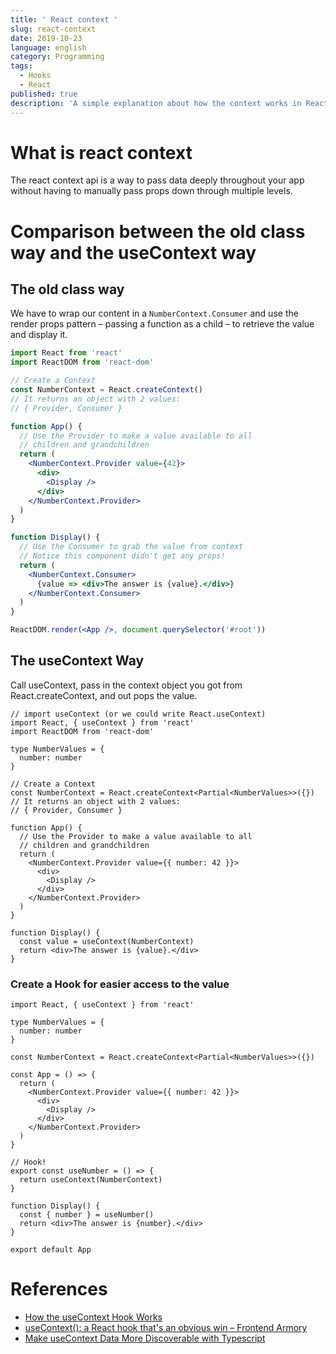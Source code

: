 ```yaml
---
title: ' React context '
slug: react-context
date: 2019-10-23
language: english
category: Programming
tags:
  - Hooks
  - React
published: true
description: 'A simple explanation about how the context works in React and how to use context with useContext hook.'
---
```


# What is react context

The react context api is a way to pass data deeply throughout your app without having to manually pass props down through multiple levels.

# Comparison between the old class way and the useContext way

## The old class way

We have to wrap our content in a `NumberContext.Consumer` and use the render props pattern – passing a function as a child – to retrieve the value and display it.

```jsx
import React from 'react'
import ReactDOM from 'react-dom'

// Create a Context
const NumberContext = React.createContext()
// It returns an object with 2 values:
// { Provider, Consumer }

function App() {
  // Use the Provider to make a value available to all
  // children and grandchildren
  return (
    <NumberContext.Provider value={42}>
      <div>
        <Display />
      </div>
    </NumberContext.Provider>
  )
}

function Display() {
  // Use the Consumer to grab the value from context
  // Notice this component didn't get any props!
  return (
    <NumberContext.Consumer>
      {value => <div>The answer is {value}.</div>}
    </NumberContext.Consumer>
  )
}

ReactDOM.render(<App />, document.querySelector('#root'))
```

## The useContext Way

Call useContext, pass in the context object you got from React.createContext, and out pops the value.

```tsx
// import useContext (or we could write React.useContext)
import React, { useContext } from 'react'
import ReactDOM from 'react-dom'

type NumberValues = {
  number: number
}

// Create a Context
const NumberContext = React.createContext<Partial<NumberValues>>({})
// It returns an object with 2 values:
// { Provider, Consumer }

function App() {
  // Use the Provider to make a value available to all
  // children and grandchildren
  return (
    <NumberContext.Provider value={{ number: 42 }}>
      <div>
        <Display />
      </div>
    </NumberContext.Provider>
  )
}

function Display() {
  const value = useContext(NumberContext)
  return <div>The answer is {value}.</div>
}
```

### Create a Hook for easier access to the value

```tsx
import React, { useContext } from 'react'

type NumberValues = {
  number: number
}

const NumberContext = React.createContext<Partial<NumberValues>>({})

const App = () => {
  return (
    <NumberContext.Provider value={{ number: 42 }}>
      <div>
        <Display />
      </div>
    </NumberContext.Provider>
  )
}

// Hook!
export const useNumber = () => {
  return useContext(NumberContext)
}

function Display() {
  const { number } = useNumber()
  return <div>The answer is {number}.</div>
}

export default App
```

# References

- [How the useContext Hook Works](https://daveceddia.com/usecontext-hook/)
- [useContext(): a React hook that's an obvious win – Frontend Armory](https://frontarm.com/james-k-nelson/usecontext-react-hook)
- [Make useContext Data More Discoverable with Typescript](https://www.fullstacklabs.co/blog/usecontext-data-discoverable-typescript)
